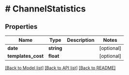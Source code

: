 # # ChannelStatistics

## Properties

Name | Type | Description | Notes
------------ | ------------- | ------------- | -------------
**date** | **string** |  | [optional]
**templates_cost** | **float** |  | [optional]

[[Back to Model list]](../../README.md#models) [[Back to API list]](../../README.md#endpoints) [[Back to README]](../../README.md)
